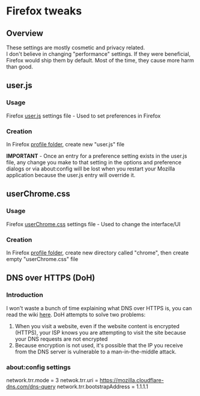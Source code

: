 # Firefox tweaks

## Overview
These settings are mostly cosmetic and privacy related.  
I don't believe in changing "performance" settings. If they were beneficial, Firefox would ship them by default. Most of the time, they cause more harm than good.  

## user.js

### Usage
Firefox [user.js](http://kb.mozillazine.org/User.js_file) settings file - Used to set preferences in Firefox 
  
### Creation
In Firefox [profile folder](http://kb.mozillazine.org/Profile_folder_-_Firefox), create new "user.js" file
  
**IMPORTANT** - Once an entry for a preference setting exists in the user.js file, any change you make to that setting in the options and preference dialogs or via about:config will be lost when you restart your Mozilla application because the user.js entry will override it.
  
## userChrome.css

### Usage
Firefox [userChrome.css](http://kb.mozillazine.org/UserChrome.css) settings file - Used to change the interface/UI

### Creation
In Firefox [profile folder](http://kb.mozillazine.org/Profile_folder_-_Firefox), create new directory called "chrome", then create empty "userChrome.css" file


## DNS over HTTPS (DoH)

### Introduction
I won't waste a bunch of time explaining what DNS over HTTPS is, you can read the wiki [here](https://en.wikipedia.org/wiki/DNS_over_HTTPS). DoH attempts to solve two problems:
1. When you visit a website, even if the website content is encrypted (HTTPS), your ISP knows you are attempting to visit the site because your DNS requests are not encrypted
1. Because encryption is not used, it's possible that the IP you receive from the DNS server is vulnerable to a man-in-the-middle attack.

### about:config settings
network.trr.mode = 3
netwok.trr.uri = https://mozilla.cloudflare-dns.com/dns-query
network.trr.bootstrapAddress = 1.1.1.1

